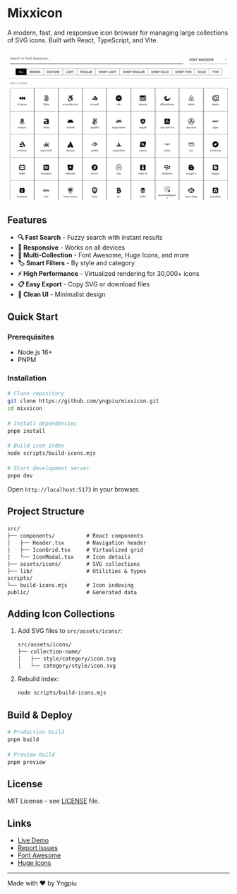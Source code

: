 # Mixxicon

A modern, fast, and responsive icon browser for managing large collections of SVG icons. Built with React, TypeScript, and Vite.

![Mixxicon Screenshot](screenshot.png)

## Features

- **🔍 Fast Search** - Fuzzy search with instant results
- **📱 Responsive** - Works on all devices
- **🎨 Multi-Collection** - Font Awesome, Huge Icons, and more
- **🏷️ Smart Filters** - By style and category
- **⚡ High Performance** - Virtualized rendering for 30,000+ icons
- **📋 Easy Export** - Copy SVG or download files
- **🌟 Clean UI** - Minimalist design

## Quick Start

### Prerequisites

- Node.js 16+
- PNPM

### Installation

```bash
# Clone repository
git clone https://github.com/yngpiu/mixxicon.git
cd mixxicon

# Install dependencies
pnpm install

# Build icon index
node scripts/build-icons.mjs

# Start development server
pnpm dev
```

Open `http://localhost:5173` in your browser.

## Project Structure

```
src/
├── components/          # React components
│   ├── Header.tsx       # Navigation header
│   ├── IconGrid.tsx     # Virtualized grid
│   └── IconModal.tsx    # Icon details
├── assets/icons/        # SVG collections
├── lib/                 # Utilities & types
scripts/
└── build-icons.mjs      # Icon indexing
public/                  # Generated data
```

## Adding Icon Collections

1. Add SVG files to `src/assets/icons/`:

   ```
   src/assets/icons/
   ├── collection-name/
   │   ├── style/category/icon.svg
   │   └── category/style/icon.svg
   ```

2. Rebuild index:
   ```bash
   node scripts/build-icons.mjs
   ```

## Build & Deploy

```bash
# Production build
pnpm build

# Preview build
pnpm preview
```

## License

MIT License - see [LICENSE](LICENSE) file.

## Links

- [Live Demo](https://mixxicon.netlify.app/)
- [Report Issues](https://github.com/yngpiu/mixxicon/issues)
- [Font Awesome](https://fontawesome.com/)
- [Huge Icons](https://hugeicons.com/)

---

Made with ❤️ by Yngpiu
